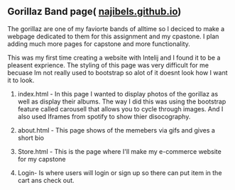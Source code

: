 ## Gorillaz Band page( [najibels.github.io](najibels.github.io))


The gorillaz are one of my faviorte bands of alltime so I deciced to make a webpage dedicated to them for this assignment and my cpastone. I plan adding much more pages for capstone and more functionality.

This was my first time creating a website with Intelij and I found it to be a pleasent exprience. The styling of this page was very difficult for me becuase Im not really used to bootstrap so alot of it doesnt look how I want it to look.


1. index.html -   In this page I wanted to display photos of the gorillaz as well as display their albums. The way I did this was using the bootstrap feature called carousell that allows you to cycle through images. And I also used Iframes from spotify to show thier disocography.

2. about.html - This page shows of the memebers via gifs and gives a short bio

3. Store.html - This is the page where I'll make my e-commerce website for my capstone

4. Login- Is where users will login or sign up so there can put item in the cart ans check out.
